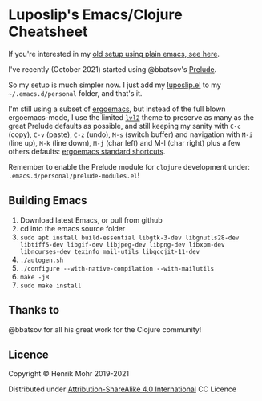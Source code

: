# Luposlip's Emacs/Clojure Cheatsheet

If you're interested in my [old setup using plain emacs, see here](old-setup-plain-emacs.md).

I've recently (October 2021) started using @bbatsov's [Prelude](https://github.com/bbatsov/prelude).

So my setup is much simpler now. I just add my [luposlip.el](luposlip.el) to my
`~/.emacs.d/personal` folder, and that's it.

I'm still using a subset of [ergoemacs](https://ergoemacs.github.io), but
instead of the full blown ergoemacs-mode, I use the limited [`lvl2`](https://ergoemacs.github.io/gradual-adoption.html)
theme to preserve as many as the great Prelude defaults as possible, and still
keeping my sanity with `C-c` (copy), `C-v` (paste), `C-z` (undo), `M-s` (switch buffer)
and navigation with `M-i` (line up), `M-k` (line down), `M-j` (char left) and
M-l (char right) plus a few others defaults:
[ergoemacs standard shortcuts](https://ergoemacs.github.io/standard-shortcuts.html).

Remember to enable the Prelude module for `clojure` development under:
`.emacs.d/personal/prelude-modules.el`!

## Building Emacs

1. Download latest Emacs, or pull from github
2. cd into the emacs source folder
3. `sudo apt install build-essential libgtk-3-dev libgnutls28-dev libtiff5-dev libgif-dev libjpeg-dev libpng-dev libxpm-dev libncurses-dev texinfo mail-utils libgccjit-11-dev`
4. `./autogen.sh`
5. `./configure --with-native-compilation --with-mailutils`
6. `make -j8`
7. `sudo make install`

## Thanks to

@bbatsov for all his great work for the Clojure community!

## Licence

Copyright © Henrik Mohr 2019-2021

Distributed under [Attribution-ShareAlike 4.0 International](https://creativecommons.org/licenses/by-sa/4.0/) CC Licence
